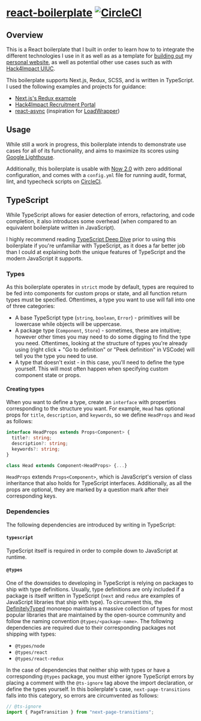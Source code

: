 # [react-boilerplate](https://react-boilerplate.arpanlaha.now.sh/) [![CircleCI](https://circleci.com/gh/arpanlaha/react-boilerplate.svg?style=svg)](https://circleci.com/gh/arpanlaha/react-boilerplate)

## Overview

This is a React boilerplate that I built in order to learn how to to integrate the different technologies I use in it as well as as a template for [building out](https://github.com/arpanlaha/arpanlaha.com) my [personal website](https://arpanlaha.com), as well as potential other use cases such as with [Hack4Impact UIUC](https://github.com/hack4impact-uiuc).

This boilerplate supports Next.js, Redux, SCSS, and is written in TypeScript. I used the following examples and projects for guidance:

- [Next.js's Redux example](https://github.com/zeit/next.js/tree/canary/examples/with-redux)
- [Hack4Impact Recruitment Portal](https://github.com/hack4impact-uiuc/h4i-recruitment)
- [react-async](https://github.com/ghengeveld/react-async) (inspiration for [LoadWrapper](/components/LoadWrapper.tsx))

## Usage

While still a work in progress, this boilerplate intends to demonstrate use cases for all of its functionality, and aims to maximize its scores using [Google Lighthouse](https://developers.google.com/web/tools/lighthouse/).

Additionally, this boilerplate is usable with [Now 2.0](https://zeit.co/now) with zero additional configuration, and comes with a `config.yml` file for running audit, format, lint, and typecheck scripts on [CircleCI](https://circleci.com/).

## TypeScript

While TypeScript allows for easier detection of errors, refactoring, and code completion, it also introduces some overhead (when compared to an equivalent boilerplate written in JavaScript).

I highly recommend reading [TypeScript Deep Dive](https://basarat.gitbooks.io/typescript/content/docs/getting-started.html) prior to using this boilerplate if you're unfamiliar with TypeScript, as it does a far better job than I could at explaining both the unique features of TypeScript and the modern JavaScript it supports.

### Types

As this boilerplate operates in `strict` mode by default, types are required to be fed into components for custom props or state, and all function return types must be specified. Oftentimes, a type you want to use will fall into one of three categories:

- A base TypeScript type (`string`, `boolean`, `Error`) - primitives will be lowercase while objects will be uppercase.
- A package type (`Component`, `Store`) - sometimes, these are intuitive; however other times you may need to do some digging to find the type you need. Oftentimes, looking at the structure of types you're already using (right click + "Go to definition" or "Peek definition" in VSCode) will tell you the type you need to use.
- A type that doesn't exist - in this case, you'll need to define the type yourself. This will most often happen when specifying custom component state or props.

#### Creating types

When you want to define a type, create an `interface` with properties corresponding to the structure you want. For example, `Head` has optional props for `title`, `description`, and `keywords`, so we define `HeadProps` and `Head` as follows:

```ts
interface HeadProps extends Props<Component> {
  title?: string;
  description?: string;
  keywords?: string;
}

class Head extends Component<HeadProps> {...}
```

`HeadProps` extends `Props<Component>`, which is JavaScript's version of class inheritance that also holds for TypeScript interfaces. Additionally, as all the props are optional, they are marked by a question mark after their corresponding keys.

### Dependencies

The following dependencies are introduced by writing in TypeScript:

#### `typescript`

TypeScript itself is required in order to compile down to JavaScript at runtime.

#### `@types`

One of the downsides to developing in TypeScript is relying on packages to ship with type definitions. Usually, type definitions are only included if a package is itself written in TypeScript (`next` and `redux` are examples of JavaScript libraries that ship with type). To circumvent this, the [DefinitelyTyped](https://github.com/DefinitelyTyped/DefinitelyTyped) monorepo maintains a massive collection of types for most popular libraries that are maintained by the open-source community and follow the naming convention `@types/<package-name>`. The following dependencies are required due to their corresponding packages not shipping with types:

- `@types/node`
- `@types/react`
- `@types/react-redux`

In the case of dependencies that neither ship with types or have a corresponding `@types` package, you must either ignore TypeScript errors by placing a comment with the `@ts-ignore` tag above the import declaration, or define the types yourself. In this boilerplate's case, `next-page-transitions` falls into this category, so errors are circumvented as follows:

```ts
// @ts-ignore
import { PageTransition } from "next-page-transitions";
```

